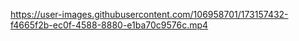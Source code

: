 
https://user-images.githubusercontent.com/106958701/173157432-f4665f2b-ec0f-4588-8880-e1ba70c9576c.mp4

